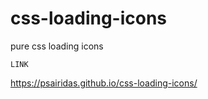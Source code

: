 # css-loading-icons
pure css loading icons
```
LINK
```
https://psairidas.github.io/css-loading-icons/
